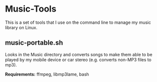 # Music-Tools
This is a set of tools that I use on the command line to manage my music library
on Linux.

## music-portable.sh
Looks in the Music directory and converts songs to make them able to be played
by my mobile device or car stereo (e.g. converts non-MP3 files to mp3).

**Requirements:** ffmpeg, libmp3lame, bash
